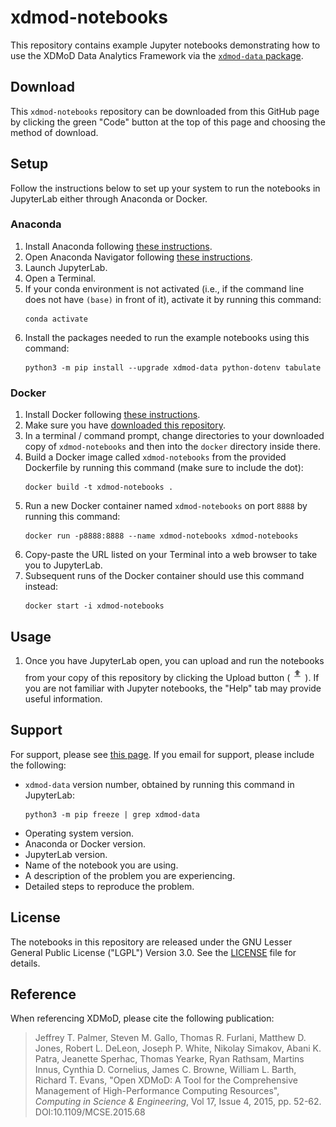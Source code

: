 # xdmod-notebooks
This repository contains example Jupyter notebooks demonstrating how to use the XDMoD Data Analytics Framework via the [`xdmod-data` package](https://github.com/ubccr/xdmod-data).

## Download
This `xdmod-notebooks` repository can be downloaded from this GitHub page by clicking the green "Code" button at the top of this page and choosing the method of download.

## Setup
Follow the instructions below to set up your system to run the notebooks in JupyterLab either through Anaconda or Docker.

### Anaconda
1. Install Anaconda following [these instructions](https://docs.anaconda.com/free/anaconda/install/index.html).
1. Open Anaconda Navigator following [these instructions](https://docs.anaconda.com/free/anaconda/install/verify-install/).
1. Launch JupyterLab.
1. Open a Terminal.
1. If your conda environment is not activated (i.e., if the command line does not have `(base)` in front of it), activate it by running this command:
    ```
    conda activate
    ```
1. Install the packages needed to run the example notebooks using this command:
    ```
    python3 -m pip install --upgrade xdmod-data python-dotenv tabulate
    ```

### Docker
1. Install Docker following [these instructions](https://docs.docker.com/engine/install/).
1. Make sure you have [downloaded this repository](#download).
1. In a terminal / command prompt, change directories to your downloaded copy of `xdmod-notebooks` and then into the `docker` directory inside there.
1. Build a Docker image called `xdmod-notebooks` from the provided Dockerfile by running this command (make sure to include the dot):
    ```
    docker build -t xdmod-notebooks .
    ```
1. Run a new Docker container named `xdmod-notebooks` on port `8888` by running this command:
    ```
    docker run -p8888:8888 --name xdmod-notebooks xdmod-notebooks
    ```
1. Copy-paste the URL listed on your Terminal into a web browser to take you to JupyterLab.
1. Subsequent runs of the Docker container should use this command instead:
    ```
    docker start -i xdmod-notebooks
    ```

## Usage
1. Once you have JupyterLab open, you can upload and run the notebooks from your copy of this repository by clicking the Upload button (![Screenshot of upload button](docs/img/jupyter-upload.jpg)). If you are not familiar with Jupyter notebooks, the "Help" tab may provide useful information.

## Support
For support, please see [this page](https://open.xdmod.org/support.html). If you email for support, please include the following:
* `xdmod-data` version number, obtained by running this command in JupyterLab:
    ```
    python3 -m pip freeze | grep xdmod-data
    ```
* Operating system version.
* Anaconda or Docker version.
* JupyterLab version.
* Name of the notebook you are using.
* A description of the problem you are experiencing.
* Detailed steps to reproduce the problem.

## License
The notebooks in this repository are released under the GNU Lesser General Public License ("LGPL") Version 3.0. See the [LICENSE](LICENSE) file for details.

## Reference
When referencing XDMoD, please cite the following publication:

> Jeffrey T. Palmer, Steven M. Gallo, Thomas R. Furlani, Matthew D. Jones, Robert L. DeLeon, Joseph P. White, Nikolay Simakov, Abani K. Patra, Jeanette Sperhac, Thomas Yearke, Ryan Rathsam, Martins Innus, Cynthia D. Cornelius, James C. Browne, William L. Barth, Richard T. Evans, "Open XDMoD: A Tool for the Comprehensive Management of High-Performance Computing Resources", *Computing in Science & Engineering*, Vol 17, Issue 4, 2015, pp. 52-62. DOI:10.1109/MCSE.2015.68
